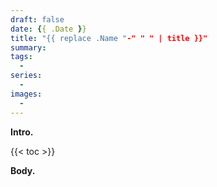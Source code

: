```yaml
---
draft: false
date: {{ .Date }}
title: "{{ replace .Name "-" " " | title }}"
summary:
tags:
  -
series:
  -
images:
  -
---
```


**Intro.**

{{< toc >}}

**Body.**
